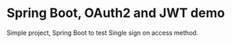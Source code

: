 # Spring Boot, OAuth2 and JWT demo
Simple project, Spring Boot to test Single sign on access method.